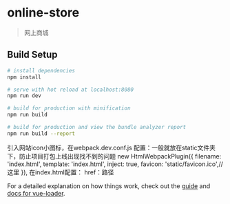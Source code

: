 # online-store

> 网上商城

## Build Setup

``` bash
# install dependencies
npm install

# serve with hot reload at localhost:8080
npm run dev

# build for production with minification
npm run build

# build for production and view the bundle analyzer report
npm run build --report
```
引入网站icon小图标，在webpack.dev.conf.js 配置：一般就放在static文件夹下，防止项目打包上线出现找不到的问题
 new HtmlWebpackPlugin({
      filename: 'index.html',
      template: 'index.html',
      inject: true,
      favicon: 'static/favicon.ico',//这里
    }),
    在index.html配置：
    <link rel="shortcut icon" href="static/favicon.ico" type="image/x-icon">
    href：路径

For a detailed explanation on how things work, check out the [guide](http://vuejs-templates.github.io/webpack/) and [docs for vue-loader](http://vuejs.github.io/vue-loader).
